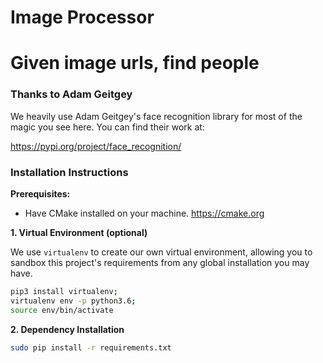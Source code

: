 # Image Processor
# Given image urls, find people


### Thanks to Adam Geitgey

We heavily use Adam Geitgey's face recognition library for most of the magic you see here. You can find their work at:

https://pypi.org/project/face_recognition/


### Installation Instructions

**Prerequisites:**

 - Have CMake installed on your machine. https://cmake.org

**1. Virtual Environment (optional)**

 We use `virtualenv` to create our own virtual environment, allowing you to sandbox this project's requirements from any global installation you may have.

 ```bash
 pip3 install virtualenv;
 virtualenv env -p python3.6;
 source env/bin/activate
 ```

**2. Dependency Installation**

 ```bash
 sudo pip install -r requirements.txt
 ```
